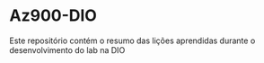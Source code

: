# Az900-DIO
Este repositório contém o resumo das lições aprendidas durante o desenvolvimento do lab na DIO

